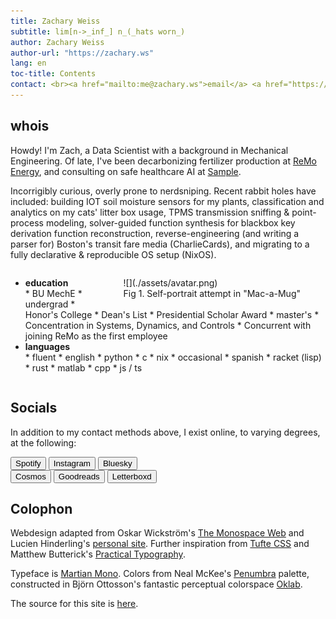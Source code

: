 ```yaml
---
title: Zachary Weiss
subtitle: lim[n->_inf_] n_(_hats worn_)
author: Zachary Weiss
author-url: "https://zachary.ws"
lang: en
toc-title: Contents
contact: <br><a href="mailto:me@zachary.ws">email</a> <a href="https://github.com/zacharyweiss">github</a> <a href="https://www.linkedin.com/in/zacharyws/">linkedin</a>
---
```


## whois

Howdy! I'm Zach, a Data Scientist with a background in Mechanical Engineering. Of late, I've been decarbonizing fertilizer production at [ReMo Energy](http://remo.energy/), and consulting on safe healthcare AI at [Sample](https://samplehc.com/).

Incorrigibly curious, overly prone to nerdsniping. Recent rabbit holes have included: building IOT soil moisture sensors for my plants, classification and analytics on my cats' litter box usage, TPMS transmission sniffing & point-process modeling, solver-guided function synthesis for blackbox key derivation function reconstruction, reverse-engineering (and writing a parser for) Boston's transit fare media (CharlieCards), and migrating to a fully declarative & reproducible OS setup (NixOS).

<div style="overflow:hidden">
<figure class="avatar" style="float:right">
  ![](./assets/avatar.png)
  <figcaption>Fig 1. Self-portrait attempt in "Mac-a-Mug"</figcaption>
</figure>

<ul class="tree">
<li><p style="margin: 0;"><strong>education</strong></p>
* BU MechE
  * undergrad
    * Honor's College
    * Dean's List
    * Presidential Scholar Award
  * master's
    * Concentration in Systems, Dynamics, and Controls
    * Concurrent with joining ReMo as the first employee
</li>
<li><p style="margin: 0;"><strong>languages</strong></p>
* fluent
  * english
  * python
  * c
  * nix
* occasional
  * spanish
  * racket (lisp)
  * rust
  * matlab
  * cpp
  * js / ts
</li></ul>

</div>

## Socials

In addition to my contact methods above, I exist online, to varying degrees, at the following:

<div class="grid vertical">
<div class="grid">
<button onclick="window.location.href='https://open.spotify.com/user/zacharyweiss';">Spotify</button>
<button onclick="window.location.href='https://www.instagram.com/weiss.zachary/';">Instagram</button>
<button onclick="window.location.href='https://bsky.app/profile/zachary.ws';">Bluesky</button>
</div>
<div class="grid">
<button onclick="window.location.href='https://www.cosmos.so/u';">Cosmos</button>
<button onclick="window.location.href='https://www.goodreads.com/user/show/121959194';">Goodreads</button>
<button onclick="window.location.href='https://boxd.it/4qW7j';">Letterboxd</button>
</div>
</div>

## Colophon

Webdesign adapted from Oskar Wickström's [The Monospace Web](https://github.com/owickstrom/the-monospace-web) and Lucien Hinderling's [personal site](https://hinderling.github.io/). Further inspiration from [Tufte CSS](https://edwardtufte.github.io/tufte-css/) and Matthew Butterick's [Practical Typography](https://practicaltypography.com/).

Typeface is [Martian Mono](https://github.com/evilmartians/mono). Colors from Neal McKee's [Penumbra](https://github.com/nealmckee/penumbra) palette, constructed in Björn Ottosson's fantastic perceptual colorspace [Oklab](https://bottosson.github.io/posts/oklab/).

The source for this site is [here](https://github.com/zacharyweiss/zacharyweiss.github.io).
